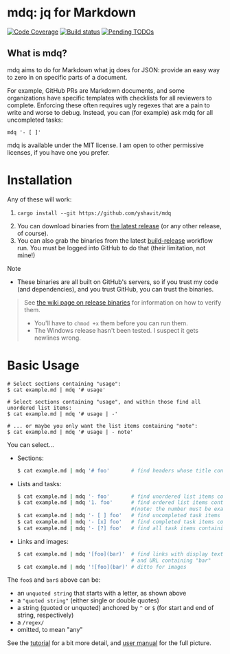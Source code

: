 # mdq: jq for Markdown

[![Code Coverage][coverage-shield]][coverage-link]
[![Build status][build-shield]][build-link]
[![Pending TODOs][todos-shield]][todos-link]

[coverage-shield]: https://img.shields.io/endpoint?url=https%3A%2F%2Fgist.githubusercontent.com%2Fyshavit%2F53901a0115b596e015a891c41fb0f256%2Fraw%2Fmdq-coverage.json

[coverage-link]: https://github.com/yshavit/mdq/actions/workflows/coverage.yml?query=branch%3Amain

[build-shield]: https://github.com/yshavit/mdq/actions/workflows/rust.yml/badge.svg

[build-link]: https://github.com/yshavit/mdq/actions/workflows/rust.yml?query=branch%3Amain

[todos-shield]: https://img.shields.io/endpoint?url=https%3A%2F%2Fgist.githubusercontent.com%2Fyshavit%2Fe7a9e9e72651da0d7d2b1fbbe56237d0%2Fraw%2Fmdq-todos.json

[todos-link]: https://github.com/search?q=repo%3Ayshavit%2Fmdq+NOT+path%3A.github%2Fworkflows%2Fcoverage.yml+NOT+path%3AREADME.md+todo&type=code

## What is mdq?

mdq aims to do for Markdown what jq does for JSON: provide an easy way to zero in on specific parts of a document.

For example, GitHub PRs are Markdown documents, and some organizations have specific templates with checklists for all
reviewers to complete. Enforcing these often requires ugly regexes that are a pain to write and worse to debug. Instead,
you can (for example) ask mdq for all uncompleted tasks:

```shell
mdq '- [ ]'
```

mdq is available under the MIT license. I am open to other permissive licenses, if you have one you prefer.

# Installation

Any of these will work:
1. ```shell
   cargo install --git https://github.com/yshavit/mdq
   ```
2. You can download binaries from [the latest release] (or any other release, of course).
3. You can also grab the binaries from the latest [build-release] workflow run. You must be logged into GitHub to do that (their limitation, not mine!)

> [!Note]
> - These binaries are all built on GitHub's servers, so if you trust my code (and dependencies), and you trust GitHub, you can trust the binaries.

>   See [the wiki page on release binaries] for information on how to verify them.
> - You'll have to `chmod +x` them before you can run them.
> - The Windows release hasn't been tested. I suspect it gets newlines wrong.
>
> [the wiki page on release binaries]: https://github.com/yshavit/mdq/wiki/Release-binaries

[the latest release]: https://github.com/yshavit/mdq/releases/latest
[build-release]: https://github.com/yshavit/mdq/actions/workflows/build-release.yml

# Basic Usage

```shell
# Select sections containing "usage":
$ cat example.md | mdq '# usage'

# Select sections containing "usage", and within those find all unordered list items:
$ cat example.md | mdq '# usage | -'

# ... or maybe you only want the list items containing "note":
$ cat example.md | mdq '# usage | - note'
```

You can select...

- Sections:

  ```bash
  $ cat example.md | mdq '# foo'       # find headers whose title contains "foo"
  ```

- Lists and tasks:

  ```bash
  $ cat example.md | mdq '- foo'       # find unordered list items containing "foo"
  $ cat example.md | mdq '1. foo'      # find ordered list items containing "foo"
                                       #(note: the number must be exactly "1.")
  $ cat example.md | mdq '- [ ] foo'   # find uncompleted task items containing "foo"
  $ cat example.md | mdq '- [x] foo'   # find completed task items containing "foo"
  $ cat example.md | mdq '- [?] foo'   # find all task items containing "foo"
  ```

- Links and images:

  ```bash
  $ cat example.md | mdq '[foo](bar)'  # find links with display text containing "foo"
                                       # and URL containing "bar"
  $ cat example.md | mdq '![foo](bar)' # ditto for images
  ```

The `foo`s and `bar`s above can be:

- an `unquoted string` that starts with a letter, as shown above
- a `"quoted string"` (either single or double quotes)
- a string (quoted or unquoted) anchored by `^` or `$` (for start and end of string, respectively)
- a `/regex/`
- omitted, to mean "any"

See the [tutorial] for a bit more detail, and [user manual] for the full picture.

[tutorial]: https://github.com/yshavit/mdq/wiki/Tutorial

[user manual]: https://github.com/yshavit/mdq/wiki/Full-User-Manual
